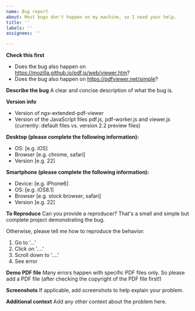 ```yaml
---
name: Bug report
about: Most bugs don't happen on my machine, so I need your help.
title: ''
labels: ''
assignees: ''

---
```


**Check this first**
- Does the bug also happen on https://mozilla.github.io/pdf.js/web/viewer.htm?
- Does the bug also happen on https://pdfviewer.net/simple?

**Describe the bug**
A clear and concise description of what the bug is.

**Version info**
- Version of ngx-extended-pdf-viewer
- Version of the JavaScript files pdf.js, pdf-worker.js and viewer.js (currently: default files vs. version 2.2 preview files)

**Desktop (please complete the following information):**
 - OS: [e.g. iOS]
 - Browser [e.g. chrome, safari]
 - Version [e.g. 22]

**Smartphone (please complete the following information):**
 - Device: [e.g. iPhone6]
 - OS: [e.g. iOS8.1]
 - Browser [e.g. stock browser, safari]
 - Version [e.g. 22]


**To Reproduce**
Can you provide a reproducer? That's a small and simple but complete project demonstrating the bug.

Otherwise, please tell me how to reproduce the behavior:
1. Go to '...'
2. Click on '....'
3. Scroll down to '....'
4. See error

**Demo PDF file**
Many errors happen with specific PDF files only. So please add a PDF file (after checking the copyright of the PDF file first!)

**Screenshots**
If applicable, add screenshots to help explain your problem.

**Additional context**
Add any other context about the problem here.
